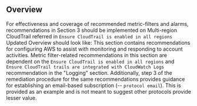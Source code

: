 ## Overview

For effectiveness and coverage of recommended metric-filters and alarms, recommendations in Section 3 should be implemented on Multi-region CloudTrail referred in `Ensure CloudTrail is enabled in all regions` Updated Overview should look like: This section contains recommendations for configuring AWS to assist with monitoring and responding to account activities. Metric filter-related recommendations in this section are dependent on the `Ensure CloudTrail is enabled in all regions` and `Ensure CloudTrail trails are integrated with CloudWatch Logs` recommendation in the "Logging" section. Additionally, step 3 of the remediation procedure for the same recommendations provides guidance for establishing an email-based subscription (-- `protocol email`). This is provided as an example and is not meant to suggest other protocols provide lesser value.
